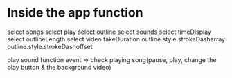 # Inside the app function

select songs
select play
select outline
select sounds
select timeDisplay
select outlineLength
select video
fakeDuration
outline.style.strokeDasharray
outline.style.strokeDashoffset

play sound function event
=> check playing song(pause, play, change the play button & the background video)

